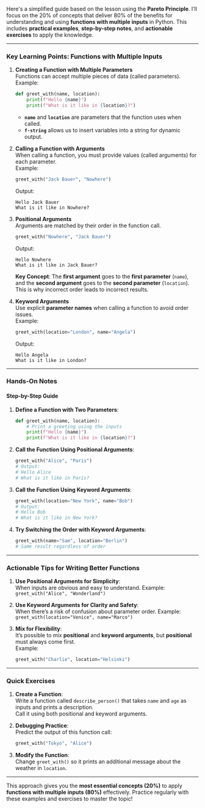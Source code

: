 Here's a simplified guide based on the lesson using the **Pareto Principle**. I’ll focus on the 20% of concepts that deliver 80% of the benefits for understanding and using **functions with multiple inputs** in Python. This includes **practical examples**, **step-by-step notes**, and **actionable exercises** to apply the knowledge.  

---

### **Key Learning Points: Functions with Multiple Inputs**
1. **Creating a Function with Multiple Parameters**  
   Functions can accept multiple pieces of data (called parameters).  
   Example:  
   ```python
   def greet_with(name, location):
       print(f"Hello {name}")
       print(f"What is it like in {location}?")
   ```
   - **`name`** and **`location`** are parameters that the function uses when called.
   - **`f-string`** allows us to insert variables into a string for dynamic output.

2. **Calling a Function with Arguments**  
   When calling a function, you must provide values (called arguments) for each parameter.  
   Example:
   ```python
   greet_with("Jack Bauer", "Nowhere")
   ```
   Output:
   ```
   Hello Jack Bauer
   What is it like in Nowhere?
   ```

3. **Positional Arguments**  
   Arguments are matched by their order in the function call.
   ```python
   greet_with("Nowhere", "Jack Bauer")
   ```
   Output:
   ```
   Hello Nowhere
   What is it like in Jack Bauer?
   ```

   **Key Concept**: The **first argument** goes to the **first parameter** (`name`), and the **second argument** goes to the **second parameter** (`location`). This is why incorrect order leads to incorrect results.

4. **Keyword Arguments**  
   Use explicit **parameter names** when calling a function to avoid order issues.  
   Example:
   ```python
   greet_with(location="London", name="Angela")
   ```
   Output:
   ```
   Hello Angela
   What is it like in London?
   ```

---

### **Hands-On Notes**
#### **Step-by-Step Guide**
1. **Define a Function with Two Parameters**:
   ```python
   def greet_with(name, location):
       # Print a greeting using the inputs
       print(f"Hello {name}")
       print(f"What is it like in {location}?")
   ```
2. **Call the Function Using Positional Arguments**:
   ```python
   greet_with("Alice", "Paris")
   # Output:
   # Hello Alice
   # What is it like in Paris?
   ```

3. **Call the Function Using Keyword Arguments**:
   ```python
   greet_with(location="New York", name="Bob")
   # Output:
   # Hello Bob
   # What is it like in New York?
   ```

4. **Try Switching the Order with Keyword Arguments**:
   ```python
   greet_with(name="Sam", location="Berlin")
   # Same result regardless of order
   ```

---

### **Actionable Tips for Writing Better Functions**
1. **Use Positional Arguments for Simplicity**:  
   When inputs are obvious and easy to understand.
   Example: `greet_with("Alice", "Wonderland")`

2. **Use Keyword Arguments for Clarity and Safety**:  
   When there’s a risk of confusion about parameter order.
   Example: `greet_with(location="Venice", name="Marco")`

3. **Mix for Flexibility**:  
   It’s possible to mix **positional** and **keyword arguments**, but **positional** must always come first.  
   Example:  
   ```python
   greet_with("Charlie", location="Helsinki")
   ```

---

### **Quick Exercises**
1. **Create a Function**:  
   Write a function called `describe_person()` that takes `name` and `age` as inputs and prints a description.  
   Call it using both positional and keyword arguments.

2. **Debugging Practice**:  
   Predict the output of this function call:  
   ```python
   greet_with("Tokyo", "Alice")
   ```

3. **Modify the Function**:  
   Change `greet_with()` so it prints an additional message about the weather in `location`.

---

This approach gives you the **most essential concepts (20%)** to apply **functions with multiple inputs (80%)** effectively. Practice regularly with these examples and exercises to master the topic!
